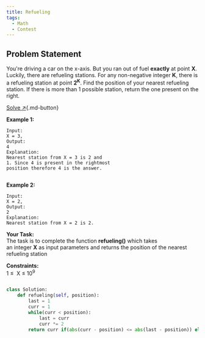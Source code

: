 ```yaml
---
title: Refueling
tags:
  - Math
  - Contest
---
```


## Problem Statement

You're driving a car on the x-axis. But you ran out of fuel **exactly** at point **X**. Luckily, there are refueling stations. For any non-negative integer **K**, there is a refueling station at point **2<sup>K</sup>**. Find the position of your nearest refueling station. If there is more than 1 possible station, return the one present on the right.

[Solve :arrow_upper_right:](https://practice.geeksforgeeks.org/contest/gfg-weekly-coding-contest-103/problems/){.md-button}

**Example 1:**

```
Input:
X = 3,
Output:
4
Explanation:
Nearest station from X = 3 is 2 and
1. Since 4 is present in the rightmost
position therefore 4 is the answer.


```

**Example 2:**

```
Input:
X = 2,
Output:
2
Explanation:
Nearest station from X = 2 is 2.

```

**Your Task:**  
The task is to complete the function **refueling()** which takes an integer **X** as input parameters and returns the position of the nearest refueling station

**Constraints:**  
1 ≤  X ≤ 10<sup>9</sup>

```python

class Solution:
    def refueling(self, position):
        last = 1
        curr = 1
        while(curr < position):
            last = curr
            curr *= 2
        return curr if(abs(curr - position) <= abs(last - position)) else last


```
